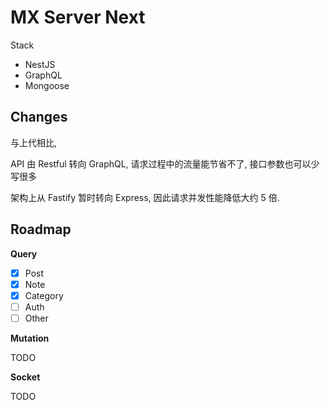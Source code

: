 # MX Server Next

Stack

- NestJS
- GraphQL
- Mongoose

## Changes

与上代相比,

API 由 Restful 转向 GraphQL, 请求过程中的流量能节省不了, 接口参数也可以少写很多

架构上从 Fastify 暂时转向 Express, 因此请求并发性能降低大约 5 倍.

## Roadmap

**Query**

- [x] Post
- [x] Note
- [x] Category
- [ ] Auth
- [ ] Other

**Mutation**

TODO

**Socket**

TODO
